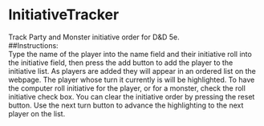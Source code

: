 # InitiativeTracker
Track Party and Monster initiative order for D&amp;D 5e.
<br>##Instructions:<br>
Type the name of the player into the name field and their initiative roll into the initiative field, then press the add button to add the player to the initiative list. As players are added they will appear in an ordered list on the webpage. The player whose turn it currently is will be highlighted. To have the computer roll initiative for the player, or for a monster, check the roll initiative check box. You can clear the initiative order by pressing the reset button. Use the next turn button to advance the highlighting to the next player on the list.
